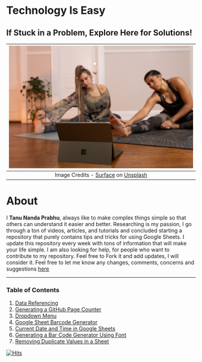 # Technology Is Easy
## If Stuck in a Problem, Explore Here for Solutions!
| ![space-1.jpg](https://github.com/Tanu-N-Prabhu/TechIsEasy/blob/main/Img/surface-WWv6tTX6iZc-unsplash.jpg) | 
|:--:| 
| Image Credits - [Surface](https://unsplash.com/fr/@surface?utm_source=unsplash&utm_medium=referral&utm_content=creditCopyText) on [Unsplash](https://unsplash.com/photos/WWv6tTX6iZc?utm_source=unsplash&utm_medium=referral&utm_content=creditCopyText)|

# About
I **Tanu Nanda Prabhu**, always like to make complex things simple so that others can understand it easier and better. Researching is my passion, I go through a ton of videos, articles, and tutorials and concluded starting a repository that purely contains tips and tricks for using Google Sheets. I update this repository every week with tons of information that will make your life simple. I am also looking for help, for people who want to contribute to my repository. Feel free to Fork it and add updates, I will consider it. Feel free to let me know any changes, comments, concerns and suggestions [here](tanunprabhu95@gmail.com)

---
### Table of Contents

1. [Data Referencing](https://github.com/Tanu-N-Prabhu/TechIsEasy/blob/main/Data_Referencing_Google_Sheets.md)
2. [Generating a GitHub Page Counter](https://github.com/Tanu-N-Prabhu/TechIsEasy/blob/main/Page_Counter.md)
3. [Dropdown Menu](https://github.com/Tanu-N-Prabhu/TechIsEasy/blob/main/Dropdown_Menu.md)
4. [Google Sheet Barcode Generator](https://github.com/Tanu-N-Prabhu/TechIsEasy/blob/main/Barcode_in_sheets.md)
5. [Current Date and Time in Google Sheets](https://github.com/Tanu-N-Prabhu/TechIsEasy/blob/main/Current_date_n_time.md)
6. [Generating a Bar Code Generator Using Font](https://github.com/Tanu-N-Prabhu/TechIsEasy/blob/main/barCodegenerator.md)
7. [Removing Duplicate Values in a Sheet](https://github.com/Tanu-N-Prabhu/TechIsEasy/blob/main/removingDuplicates.md)









[![Hits](https://hits.seeyoufarm.com/api/count/incr/badge.svg?url=https%3A%2F%2Fgithub.com%2FTanu-N-Prabhu%2FTechIsEasy&count_bg=%2379C83D&title_bg=%23555555&icon=&icon_color=%23E7E7E7&title=hits&edge_flat=false)](https://hits.seeyoufarm.com)
